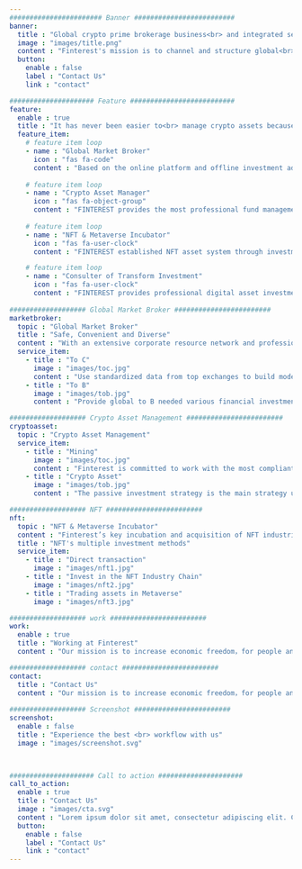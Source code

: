 ```yaml
---
####################### Banner #########################
banner:
  title : "Global crypto prime brokerage business<br> and integrated service provider"
  image : "images/title.png"
  content : "Finterest's mission is to channel and structure global<br> resources in regard to blockchain business and digital<br> assets for our clients and help them better the capital<br> allocation strategies and transform their businesses for<br> the upcoming crypto economy."
  button:
    enable : false
    label : "Contact Us"
    link : "contact"

##################### Feature ##########################
feature:
  enable : true
  title : "It has never been easier to<br> manage crypto assets because<br> of us——"
  feature_item:
    # feature item loop
    - name : "Global Market Broker"
      icon : "fas fa-code"
      content : "Based on the online platform and offline investment advisory business development, FINTEREST develops professional brokerage business for 2B and 2C clients, including securities lending, leveraged transaction execution, custody compliance and professional consulting services."
      
    # feature item loop
    - name : "Crypto Asset Manager"
      icon : "fas fa-object-group"
      content : "FINTEREST provides the most professional fund management services in the encrypted digital asset market, including multiple types of encrypted digital asset investment funds, such as possitive management fund and mining in crypto."
      
    # feature item loop
    - name : "NFT & Metaverse Incubator"
      icon : "fas fa-user-clock"
      content : "FINTEREST established NFT asset system through investment incubation and mergers and acquisitions. Key incubation and acquisition of NFT industries and assets include: digital art, Metaverse, emerging game industry, blockchain finance, IP intellectual property transactions, etc."

    # feature item loop
    - name : "Consulter of Transform Investment"
      icon : "fas fa-user-clock"
      content : "FINTEREST provides professional digital asset investment advisory services for large and medium-sized enterprises around the world, and based on this, it is promoted in the world's important financial cities to obtain comprehensive cooperation with PB business and 2C customers."
      
################### Global Market Broker ########################
marketbroker:
  topic : "Global Market Broker"
  title : "Safe, Convenient and Diverse"
  content : "With an extensive corporate resource network and professional digital financial business foundation, FINTEREST provides professional targeted and non-targeted digital encryption business investment advisory services to enterprises and high-net-worth clients, and develops a complete brokerage business on this basis."
  service_item:
    - title : "To C"
      image : "images/toc.jpg"
      content : "Use standardized data from top exchanges to build model indicators, provide a variety of trading strategies, and provide professional bot tools."
    - title : "To B"
      image : "images/tob.jpg"
      content : "Provide global to B needed various financial investment services under the new digital financial system, including various services such as buying and selling transactions, custody compliance, leveraged lending..."

################### Crypto Asset Management ########################
cryptoasset:
  topic : "Crypto Asset Management"
  service_item:
    - title : "Mining"
      image : "images/toc.jpg"
      content : "Finterest is committed to work with the most compliant mines globally, and mainly focuses on mine operation and acquisition business, mining machine acquisition and custody business, digital mining investment management business."
    - title : "Crypto Asset"
      image : "images/tob.jpg"
      content : "The passive investment strategy is the main strategy used by Finterest, other management such as active digital asset management and digital asset quantitative hedge fund can also be customized for customers.<br>FINTEREST Digital Asset Fund of Funds is the first fund established in 2021, investing in passively managed funds of funds managed by the top digital asset fund GP."

################### NFT ########################
nft:
  topic : "NFT & Metaverse Incubator"
  content : "Finterest’s key incubation and acquisition of NFT industries and assets include: digital art, Metaverse, emerging game industry, blockchain finance, IP intellectual property transactions, etc."
  title : "NFT's multiple investment methods"
  service_item:
    - title : "Direct transaction"
      image : "images/nft1.jpg"
    - title : "Invest in the NFT Industry Chain"
      image : "images/nft2.jpg"
    - title : "Trading assets in Metaverse"
      image : "images/nft3.jpg"

################### work ########################
work:
  enable : true
  title : "Working at Finterest"
  content : "Our mission is to increase economic freedom，for people and the world. Join us and make an impact on a global scale."

################### contact ########################
contact:
  title : "Contact Us"
  content : "Our mission is to increase economic freedom，for people and the world. Join us and make an impact on a global scale."
  
################### Screenshot ########################
screenshot:
  enable : false
  title : "Experience the best <br> workflow with us"
  image : "images/screenshot.svg"

  

##################### Call to action #####################
call_to_action:
  enable : true
  title : "Contact Us"
  image : "images/cta.svg"
  content : "Lorem ipsum dolor sit amet, consectetur adipiscing elit. Consequat tristique eget amet, tempus eu at consecttur.<br>Phone: +88 125 256 452 <br>Mail: info@bigspring.com <br>Address: 360 Main rd, Rio, Brazil"
  button:
    enable : false
    label : "Contact Us"
    link : "contact"
---
```

